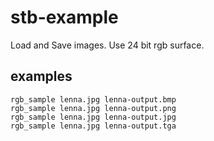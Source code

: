 # stb-example
Load and Save images. Use 24 bit rgb surface.

## examples

```
rgb_sample lenna.jpg lenna-output.bmp
rgb_sample lenna.jpg lenna-output.png
rgb_sample lenna.jpg lenna-output.jpg
rgb_sample lenna.jpg lenna-output.tga
```
